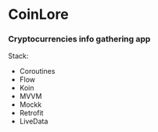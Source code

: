 # CoinLore

### Cryptocurrencies info gathering app

Stack:
- Coroutines
- Flow
- Koin
- MVVM
- Mockk
- Retrofit
- LiveData
